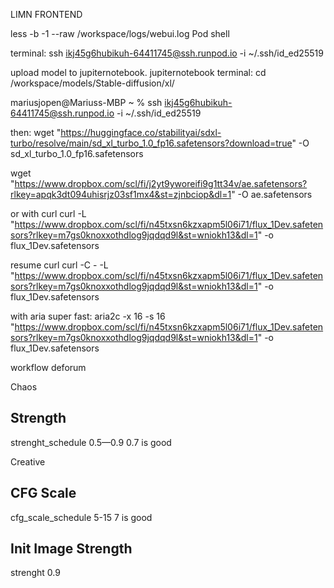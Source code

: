 LIMN FRONTEND

less -b -1 --raw /workspace/logs/webui.log 
Pod shell

terminal:
ssh ikj45g6hubikuh-64411745@ssh.runpod.io -i ~/.ssh/id_ed25519

upload model to jupiternotebook. jupiternotebook terminal:
cd /workspace/models/Stable-diffusion/xl/


mariusjopen@Mariuss-MBP ~ % ssh ikj45g6hubikuh-64411745@ssh.runpod.io -i ~/.ssh/id_ed25519


then:
wget "https://huggingface.co/stabilityai/sdxl-turbo/resolve/main/sd_xl_turbo_1.0_fp16.safetensors?download=true" -O sd_xl_turbo_1.0_fp16.safetensors



wget "https://www.dropbox.com/scl/fi/j2yt9yworeifi9g1tt34v/ae.safetensors?rlkey=apqk3dt094uhisrjz03sf1mx4&st=zjnbciop&dl=1" -O ae.safetensors

or with curl
curl -L "https://www.dropbox.com/scl/fi/n45txsn6kzxapm5l06i71/flux_1Dev.safetensors?rlkey=m7gs0knoxxothdlog9jqdqd9l&st=wniokh13&dl=1" -o flux_1Dev.safetensors

resume curl
curl -C - -L "https://www.dropbox.com/scl/fi/n45txsn6kzxapm5l06i71/flux_1Dev.safetensors?rlkey=m7gs0knoxxothdlog9jqdqd9l&st=wniokh13&dl=1" -o flux_1Dev.safetensors

with aria super fast:
aria2c -x 16 -s 16 "https://www.dropbox.com/scl/fi/n45txsn6kzxapm5l06i71/flux_1Dev.safetensors?rlkey=m7gs0knoxxothdlog9jqdqd9l&st=wniokh13&dl=1" -o flux_1Dev.safetensors

workflow deforum

Chaos
## Strength
strenght_schedule
0.5—0.9
0.7 is good

Creative
## CFG Scale
cfg_scale_schedule 
5-15
7 is good

## Init Image Strength
strenght
0.9